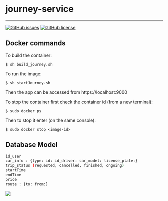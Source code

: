 # journey-service
---

[![GitHub issues](https://img.shields.io/github/issues/Fifiuba/journey-service?&style=flat-square)](https://github.com/Fifiuba/journey-service/issues)
[![GitHub license](https://img.shields.io/github/license/Fifiuba/journey-service?&style=flat-square)](https://github.com/Fifiuba/journey-service/blob/main/LICENSE)

## Docker commands

To build the container:  

```
$ sh build_journey.sh
```

To run the image:  

```
$ sh startJourney.sh
```

Then the app can be accessed from https://localhost:9000  

To stop the container first check the container id (from a new terminal):  
 
```
$ sudo docker ps
```

Then to stop it enter (on the same console):  

```
$ sudo docker stop <image-id>
```

## Database Model
```bash 
id_user
car_info : {type: id: id_driver: car_model: license_plate:}
trip_status (requested, cancelled, finished, ongoing)
startTime
endTime
price
route : {to: from:}

```

![](https://www.plantuml.com/plantuml/png/ROz12W8n34NtFKKlq2iC0xeI1F46eOrGo3IG9iWWtjr1SR2jNVx_UB-PguAeBUHS9AZLdzYauEhTmps_sKLon0DGD09b-QsEUHEKlkraLpP5QPHdJa1Prq_MSY7nlOHfcFrBxQQ-dlPJl7UToWV2csx8-FqH7IUQxFrcBCaMUW40)